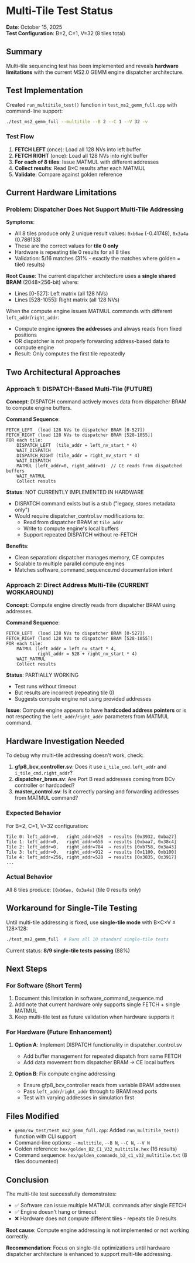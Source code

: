 # Multi-Tile Test Status

**Date**: October 15, 2025  
**Test Configuration**: B=2, C=1, V=32 (8 tiles total)

## Summary

Multi-tile sequencing test has been implemented and reveals **hardware limitations** with the current MS2.0 GEMM engine dispatcher architecture.

## Test Implementation

Created `run_multitile_test()` function in `test_ms2_gemm_full.cpp` with command-line support:
```bash
./test_ms2_gemm_full --multitile --B 2 --C 1 --V 32 -v
```

### Test Flow

1. **FETCH LEFT** (once): Load all 128 NVs into left buffer
2. **FETCH RIGHT** (once): Load all 128 NVs into right buffer
3. **For each of 8 tiles**: Issue MATMUL with different addresses
4. **Collect results**: Read B×C results after each MATMUL
5. **Validate**: Compare against golden reference

## Current Hardware Limitations

### Problem: Dispatcher Does Not Support Multi-Tile Addressing

**Symptoms**:
- All 8 tiles produce only 2 unique result values: `0xb6ae` (-0.41748), `0x3a4a` (0.786133)
- These are the correct values for **tile 0 only**
- Hardware is repeating tile 0 results for all 8 tiles
- Validation: 5/16 matches (31% - exactly the matches where golden = tile0 results)

**Root Cause**:
The current dispatcher architecture uses a **single shared BRAM** (2048×256-bit) where:
- Lines [0-527]: Left matrix (all 128 NVs)
- Lines [528-1055]: Right matrix (all 128 NVs)

When the compute engine issues MATMUL commands with different `left_addr`/`right_addr`:
- Compute engine **ignores the addresses** and always reads from fixed positions
- OR dispatcher is not properly forwarding address-based data to compute engine
- Result: Only computes the first tile repeatedly

## Two Architectural Approaches

### Approach 1: DISPATCH-Based Multi-Tile (FUTURE)

**Concept**: DISPATCH command actively moves data from dispatcher BRAM to compute engine buffers.

**Command Sequence**:
```
FETCH_LEFT  (load 128 NVs to dispatcher BRAM [0-527])
FETCH_RIGHT (load 128 NVs to dispatcher BRAM [528-1055])
FOR each tile:
    DISPATCH_LEFT  (tile_addr = left_nv_start * 4)
    WAIT_DISPATCH
    DISPATCH_RIGHT (tile_addr = right_nv_start * 4)
    WAIT_DISPATCH
    MATMUL (left_addr=0, right_addr=0)  // CE reads from dispatched buffers
    WAIT_MATMUL
    Collect results
```

**Status**: NOT CURRENTLY IMPLEMENTED IN HARDWARE
- DISPATCH command exists but is a stub ("legacy, stores metadata only")
- Would require dispatcher_control.sv modifications to:
  - Read from dispatcher BRAM at `tile_addr`
  - Write to compute engine's local buffers
  - Support repeated DISPATCH without re-FETCH

**Benefits**:
- Clean separation: dispatcher manages memory, CE computes
- Scalable to multiple parallel compute engines
- Matches software_command_sequence.md documentation intent

### Approach 2: Direct Address Multi-Tile (CURRENT WORKAROUND)

**Concept**: Compute engine directly reads from dispatcher BRAM using addresses.

**Command Sequence**:
```
FETCH_LEFT  (load 128 NVs to dispatcher BRAM [0-527])
FETCH_RIGHT (load 128 NVs to dispatcher BRAM [528-1055])
FOR each tile:
    MATMUL (left_addr = left_nv_start * 4, 
            right_addr = 528 + right_nv_start * 4)
    WAIT_MATMUL
    Collect results
```

**Status**: PARTIALLY WORKING
- Test runs without timeout
- But results are incorrect (repeating tile 0)
- Suggests compute engine not using provided addresses

**Issue**: Compute engine appears to have **hardcoded address pointers** or is not respecting the `left_addr`/`right_addr` parameters from MATMUL command.

## Hardware Investigation Needed

To debug why multi-tile addressing doesn't work, check:

1. **gfp8_bcv_controller.sv**: Does it use `i_tile_cmd.left_addr` and `i_tile_cmd.right_addr`?
2. **dispatcher_bram.sv**: Are Port B read addresses coming from BCv controller or hardcoded?
3. **master_control.sv**: Is it correctly parsing and forwarding addresses from MATMUL command?

### Expected Behavior

For B=2, C=1, V=32 configuration:
```
Tile 0: left_addr=0,   right_addr=528  → results [0x3932, 0xba27]
Tile 1: left_addr=0,   right_addr=656  → results [0xbaa7, 0x38c4]
Tile 2: left_addr=0,   right_addr=784  → results [0xb758, 0x3a43]
Tile 3: left_addr=0,   right_addr=912  → results [0x1100, 0xb100]
Tile 4: left_addr=256, right_addr=528  → results [0x3835, 0x3917]
...
```

### Actual Behavior

All 8 tiles produce: `[0xb6ae, 0x3a4a]` (tile 0 results only)

## Workaround for Single-Tile Testing

Until multi-tile addressing is fixed, use **single-tile mode** with B×C×V ≤ 128×128:
```bash
./test_ms2_gemm_full  # Runs all 10 standard single-tile tests
```

Current status: **8/9 single-tile tests passing** (88%)

## Next Steps

### For Software (Short Term)
1. Document this limitation in software_command_sequence.md
2. Add note that current hardware only supports single FETCH + single MATMUL
3. Keep multi-tile test as future validation when hardware supports it

### For Hardware (Future Enhancement)
1. **Option A**: Implement DISPATCH functionality in dispatcher_control.sv
   - Add buffer management for repeated dispatch from same FETCH
   - Add data movement from dispatcher BRAM → CE local buffers
   
2. **Option B**: Fix compute engine addressing
   - Ensure gfp8_bcv_controller reads from variable BRAM addresses
   - Pass `left_addr`/`right_addr` through to BRAM read ports
   - Test with varying addresses in simulation first

## Files Modified

- `gemm/sw_test/test_ms2_gemm_full.cpp`: Added `run_multitile_test()` function with CLI support
- Command-line options: `--multitile`, `--B N`, `--C N`, `--V N`
- Golden reference: `hex/golden_B2_C1_V32_multitile.hex` (16 results)
- Command sequence: `hex/golden_commands_b2_c1_v32_multitile.txt` (8 tiles documented)

## Conclusion

The multi-tile test successfully demonstrates:
- ✅ Software can issue multiple MATMUL commands after single FETCH
- ✅ Engine doesn't hang or timeout
- ❌ Hardware does not compute different tiles - repeats tile 0 results

**Root cause**: Compute engine addressing is not implemented or not working correctly.

**Recommendation**: Focus on single-tile optimizations until hardware dispatcher architecture is enhanced to support multi-tile addressing.







